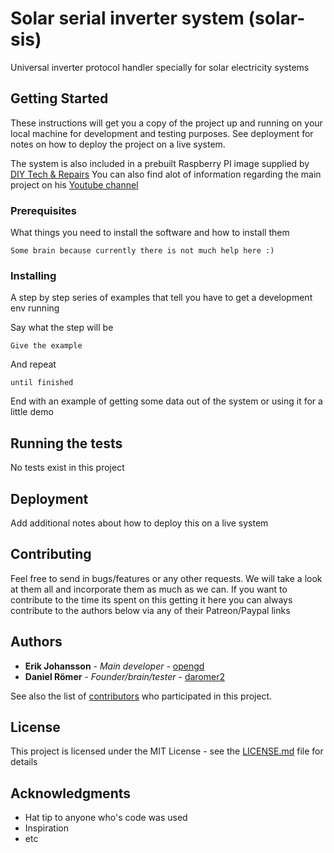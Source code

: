 # Solar serial inverter system (solar-sis)

Universal inverter protocol handler specially for solar electricity systems

## Getting Started

These instructions will get you a copy of the project up and running on your local machine for development and testing purposes. See deployment for notes on how to deploy the project on a live system.

The system is also included in a prebuilt Raspberry PI image supplied by [DIY Tech & Repairs](http://diytechandrepairs.nu/raspberry-solar) You can also find alot of information regarding the main project on his [Youtube channel](https://www.youtube.com/user/daromeresperyd)



### Prerequisites

What things you need to install the software and how to install them

```
Some brain because currently there is not much help here :)
```

### Installing

A step by step series of examples that tell you have to get a development env running

Say what the step will be

```
Give the example
```

And repeat

```
until finished
```

End with an example of getting some data out of the system or using it for a little demo

## Running the tests

No tests exist in this project

## Deployment

Add additional notes about how to deploy this on a live system

## Contributing

Feel free to send in bugs/features or any other requests. We will take a look at them all and incorporate them as much as we can. 
If you want to contribute to the time its spent on this getting it here you can always contribute to the authors below via any of their Patreon/Paypal links

## Authors

* **Erik Johansson** - *Main developer* - [opengd](https://github.com/opengd)
* **Daniel Römer** - *Founder/brain/tester* - [daromer2](https://github.com/daromer2)

See also the list of [contributors](https://github.com/opengd/solar-sis/contributors) who participated in this project.

## License

This project is licensed under the MIT License - see the [LICENSE.md](LICENSE.md) file for details

## Acknowledgments

* Hat tip to anyone who's code was used
* Inspiration
* etc

